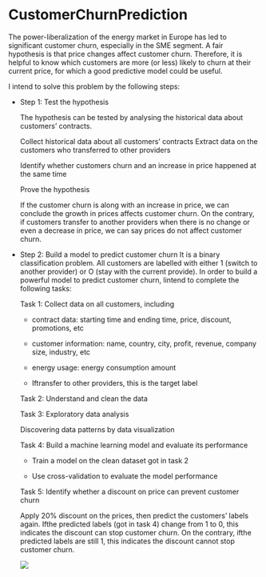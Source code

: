 # CustomerChurnPrediction

The power-liberalization of the energy market in Europe has led to significant customer churn, especially in the SME segment. A fair hypothesis is that price changes affect customer churn. Therefore, it is helpful to know which customers are more (or less) likely to churn at their current price, for which a good predictive model could be useful.

<p>I intend to solve this problem by the following steps:</p>
<ul>
  <li>Step 1: Test the hypothesis

The hypothesis can be tested by analysing the historical data about customers’ contracts.

Collect historical data about all customers’ contracts
Extract data on the customers who transferred to other providers

Identify whether customers churn and an increase in price happened at the same time

Prove the hypothesis

If the customer churn is along with an increase in price, we can conclude the growth in prices affects
customer churn. On the contrary, if customers transfer to another providers when there is no change or
even a decrease in price, we can say prices do not affect customer churn.</li>
  <li>Step 2: Build a model to predict customer churn
It is a binary classification problem. All customers are labelled with either 1 (switch to another provider) or O
(stay with the current provide). In order to build a powerful model to predict customer churn, lintend to
complete the following tasks:

Task 1: Collect data on all customers, including
+ contract data: starting time and ending time, price, discount, promotions, etc

+ customer information: name, country, city, profit, revenue, company size, industry, etc

+ energy usage: energy consumption amount

+ Iftransfer to other providers, this is the target label

Task 2: Understand and clean the data

Task 3: Exploratory data analysis

Discovering data patterns by data visualization

Task 4: Build a machine learning model and evaluate its performance

+ Train a model on the clean dataset got in task 2

+ Use cross-validation to evaluate the model performance

Task 5: Identify whether a discount on price can prevent customer churn

Apply 20% discount on the prices, then predict the customers’ labels again. Ifthe predicted labels (got in task
4) change from 1 to 0, this indicates the discount can stop customer churn. On the contrary, ifthe predicted
labels are still 1, this indicates the discount cannot stop customer churn.</li>
<img class="fit-picture"
     src="https://www.google.com/url?sa=i&url=https%3A%2F%2Fnumlabs.com%2Fen%2Fblog%2Fcustomer-churn-analysis-for-a-telecom-operator&psig=AOvVaw26b9lpB8weqMrRzU8Ul9Xc&ust=1668957322380000&source=images&cd=vfe&ved=0CBAQjRxqFwoTCLDV8tnEuvsCFQAAAAAdAAAAABAI">
</ul>
